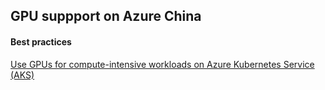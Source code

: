 ## GPU suppport on Azure China


#### Best practices
[Use GPUs for compute-intensive workloads on Azure Kubernetes Service (AKS)](https://docs.microsoft.com/en-us/azure/aks/gpu-cluster)
